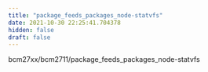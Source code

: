 ```yaml
---
title: "package_feeds_packages_node-statvfs"
date: 2021-10-30 22:25:41.704378
hidden: false
draft: false
---
```


bcm27xx/bcm2711/package_feeds_packages_node-statvfs

